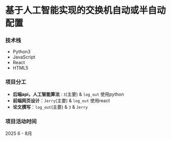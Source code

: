 # 基于人工智能实现的交换机自动或半自动配置

### 技术栈
- Python3
- JavaScript
- React
- HTML5

### 项目分工
- **后端api，人工智能算法** : `3`(主要) & `log_out` 使用python
- **前端网页设计**：`Jerry`(主要) & `log_out` 使用react 
- **论文撰写**：`log_out`(主要) & `3` & `Jerry`

### 项目活动时间
2025 6 - 8月

